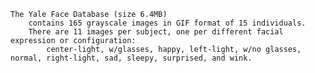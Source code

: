





	The Yale Face Database (size 6.4MB) 
		contains 165 grayscale images in GIF format of 15 individuals. 
		There are 11 images per subject, one per different facial expression or configuration: 
			center-light, w/glasses, happy, left-light, w/no glasses, normal, right-light, sad, sleepy, surprised, and wink.